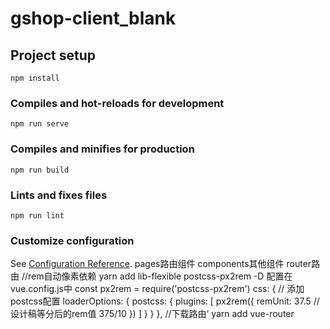 # gshop-client_blank

## Project setup
```
npm install
```

### Compiles and hot-reloads for development
```
npm run serve
```

### Compiles and minifies for production
```
npm run build
```

### Lints and fixes files
```
npm run lint
```

### Customize configuration
See [Configuration Reference](https://cli.vuejs.org/config/).
pages路由组件 components其他组件 router路由
//rem自动像素依赖
yarn add lib-flexible postcss-px2rem -D
配置在vue.config.js中
const px2rem = require('postcss-px2rem')
css: { // 添加postcss配置
    loaderOptions: {
      postcss: {
        plugins: [
          px2rem({
            remUnit: 37.5   // 设计稿等分后的rem值   375/10
          })
        ]
      }
    }
  },
//下载路由‘
yarn add vue-router